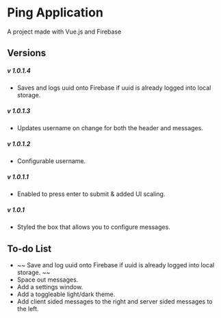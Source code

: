 # Ping Application
 A project made with Vue.js and Firebase
 
## Versions
##### v 1.0.1.4
- Saves and logs uuid onto Firebase if uuid is already logged into local storage.
##### v 1.0.1.3 
- Updates username on change for both the header and messages.
##### v 1.0.1.2 
- Configurable username.
##### v 1.0.1.1
- Enabled to press enter to submit & added UI scaling.
##### v 1.0.1
- Styled the box that allows you to configure messages.

## To-do List 
- ~~ Save and log uuid onto Firebase if uuid is already logged into local storage. ~~
- Space out messages.
- Add a settings window.
- Add a toggleable light/dark theme.
- Add client sided messages to the right and server sided messages to the left.
